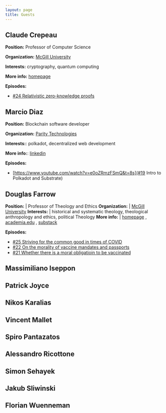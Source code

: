 ```yaml
---
layout: page
title: Guests 
---
```


## Claude Crepeau

**Position:** Professor of Computer Science


**Organization:** [McGill University](https://www.mcgill.ca/)


**Interests:** cryptography, quantum computing


**More info:** [homepage](https://www.cs.mcgill.ca/~crepeau/index_en.html)


**Episodes:**

* [#24 Relativistic zero-knowledge proofs](https://thepearreview.com/relativistic-zero-knowledge-proofs.html)

## Marcio Diaz

**Position:** Blockchain software developer

**Organization:** [Parity Technologies](https://www.parity.io/)

**Interests:**: polkadot, decentralized web development

**More info:**: [linkedin](https://www.linkedin.com/in/marciodiaz/)

**Episodes:**

* [https://www.youtube.com/watch?v=e0oZRmzFSmQ&t=8s](#19 Intro to Polkadot and Substrate)

## Douglas Farrow

**Position:** | Professor of Theology and Ethics
**Organization:** | [McGill University](https://www.mcgill.ca/)
**Interests:** | historical and systematic theology, theological anthropology and ethics, political Theology 
**More info:** | [homepage](https://www.mcgill.ca/religiousstudies/douglas-farrow) , [academia.edu](https://douglasfarrow.academia.edu) , [substack](https://douglasfarrow.substack.com/?utm_source=substack&utm_medium=web&utm_campaign=substack_profile)


**Episodes:**

* [#25 Striving for the common good in times of COVID](https://www.youtube.com/watch?v=01ZK7ZNipk0)
* [#22 On the morality of vaccine mandates and passports](https://www.youtube.com/watch?v=0WIosJFlzQo)
* [#21 Whether there is a moral obligatioin to be vaccinated](https://www.youtube.com/watch?v=0WIosJFlzQo)


## Massimiliano Iseppon

## Patrick Joyce

## Nikos Karalias

## Vincent Mallet

## Spiro Pantazatos

## Alessandro Ricottone

## Simon Sehayek

## Jakub Sliwinski

## Florian Wuenneman






